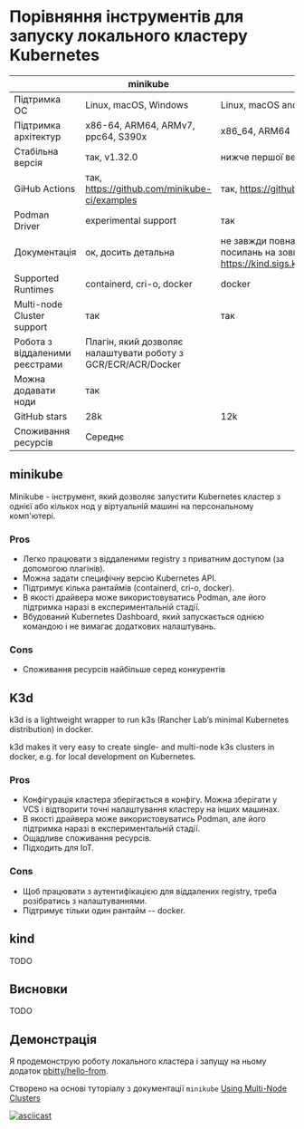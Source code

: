 # Порівняння інструментів для запуску локального кластеру Kubernetes

|                                     | minikube                                                                                                                | kind                                                                       | k3d                                                               |
| ----------------------------------- | ----------------------------------------------------------------------------------------------------------------------- | -------------------------------------------------------------------------- | ----------------------------------------------------------------- |
| Підтримка ОС                        | Linux, macOS, Windows                                                                                                   | Linux, macOS and Windows                                                   | Linux, macOS, Windows                                             |
| Підтримка архітектур                | x86-64, ARM64, ARMv7, ppc64, S390x                                                                                      | x86_64, ARM64                                                              | x86_64, ARM                                                       |
| Стабільна версія                    | так, v1.32.0                                                                                                            | нижче першої версії, v0.22.0                                               | так, v5.6.2                                                       |
| GiHub Actions                       | так, https://github.com/minikube-ci/examples                                                                            | так, https://github.com/kind-ci/examples                                   | так, https://github.com/nolar/setup-k3d-k3s                       |
| Podman Driver                       | experimental support                                                                                                    | так                                                                         | experimental support                                              |
| Документація                        | ок, досить детальна                                                                                                     | не завжди повна і актуальна, є список посилань на зовнішні ресурси https://kind.sigs.k8s.io/docs/user/resources/ | ок                                                                |
| Supported Runtimes                  | containerd, cri-o, docker                                                                                               | docker                                                                     | docker                                                            |
| Multi-node Cluster support          | так                                                                                                                     | так                                                                        | так                                                               |
| Робота з віддаленими реєстрами      | Плагін, який дозволяє налаштувати роботу з GCR/ECR/ACR/Docker                                                           |                                                                            |                                                                   |
| Можна додавати ноди                 | так                                                                                                                     |                                                                            | так                                                               |
| GitHub stars                        | 28k                                                                                                                     | 12k                                                                        | 5k                                                                |
| Споживання ресурсів                 | Середнє                                                                                                                 |                                                                            | Низьке                                                            |

## minikube
Minikube - інструмент, який дозволяє запустити Kubernetes кластер з однієї або кількох нод у віртуальній машині на персональному комп'ютері.


### Pros
- Легко працювати з віддаленими registry з приватним доступом (за допомогою плагінів).
- Можна задати специфічну версію Kubernetes API.
- Підтримує кілька рантаймів (containerd, cri-o, docker).
- В якості драйвера може використовуватись Podman, але його підтримка наразі в експериментальній стадії.
- Вбудований Kubernetes Dashboard, який запускається однією командою і не вимагає додаткових налаштувань.

### Cons
- Споживання ресурсів найбільше серед конкурентів


## K3d
k3d is a lightweight wrapper to run k3s (Rancher Lab’s minimal Kubernetes distribution) in docker.

k3d makes it very easy to create single- and multi-node k3s clusters in docker, e.g. for local development on Kubernetes.


### Pros
- Конфігурація кластера зберігається в конфігу. Можна зберігати у VCS і відтворити точні налаштування кластеру на інших машинах.
- В якості драйвера може використовуватись Podman, але його підтримка наразі в експериментальній стадії.
- Ощадливе споживання ресурсів.
- Підходить для IoT.

### Cons
- Щоб працювати з аутентифікацією для віддалених registry, треба розібратись з налаштуваннями.
- Підтримує тільки один рантайм -- docker.

## kind
TODO

## Висновки
TODO

## Демонстрація

Я продемонструю роботу локального кластера і запущу на ньому додаток [pbitty/hello-from](https://hub.docker.com/r/pbitty/hello-from).

Створено на основі туторіалу з документації `minikube` [Using Multi-Node Clusters](https://minikube.sigs.k8s.io/docs/tutorials/multi_node/)

[![asciicast](https://asciinema.org/a/j98S4TD9TP19ceXXhX4y38h7e.svg)](https://asciinema.org/a/j98S4TD9TP19ceXXhX4y38h7e)
